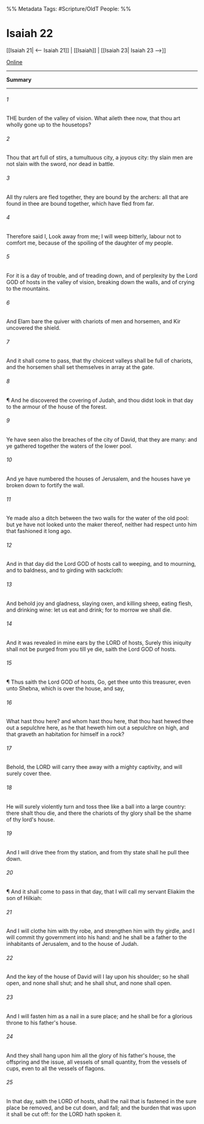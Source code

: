

%% Metadata
Tags: #Scripture/OldT
People: 
%%
# Isaiah 22
[[Isaiah 21| <-- Isaiah 21]] | [[Isaiah]] | [[Isaiah 23| Isaiah 23 -->]]

[Online](https://churchofjesuschrist.org/study/scriptures/ot/isa/22?lang=eng)

---
__Summary__



---

###### 1
THE burden of the valley of vision.  What aileth thee now, that thou art wholly gone up to the housetops?
###### 2
Thou that art full of stirs, a tumultuous city, a joyous city: thy slain men are not slain with the sword, nor dead in battle.
###### 3
All thy rulers are fled together, they are bound by the archers: all that are found in thee are bound together, which have fled from far.
###### 4
Therefore said I, Look away from me; I will weep bitterly, labour not to comfort me, because of the spoiling of the daughter of my people.
###### 5
For it is a day of trouble, and of treading down, and of perplexity by the Lord GOD of hosts in the valley of vision, breaking down the walls, and of crying to the mountains.
###### 6
And Elam bare the quiver with chariots of men and horsemen, and Kir uncovered the shield.
###### 7
And it shall come to pass, that thy choicest valleys shall be full of chariots, and the horsemen shall set themselves in array at the gate.
###### 8
¶ And he discovered the covering of Judah, and thou didst look in that day to the armour of the house of the forest.
###### 9
Ye have seen also the breaches of the city of David, that they are many: and ye gathered together the waters of the lower pool.
###### 10
And ye have numbered the houses of Jerusalem, and the houses have ye broken down to fortify the wall.
###### 11
Ye made also a ditch between the two walls for the water of the old pool: but ye have not looked unto the maker thereof, neither had respect unto him that fashioned it long ago.
###### 12
And in that day did the Lord GOD of hosts call to weeping, and to mourning, and to baldness, and to girding with sackcloth:
###### 13
And behold joy and gladness, slaying oxen, and killing sheep, eating flesh, and drinking wine: let us eat and drink; for to morrow we shall die.
###### 14
And it was revealed in mine ears by the LORD of hosts, Surely this iniquity shall not be purged from you till ye die, saith the Lord GOD of hosts.
###### 15
¶ Thus saith the Lord GOD of hosts, Go, get thee unto this treasurer, even unto Shebna, which is over the house, and say,
###### 16
What hast thou here?  and whom hast thou here, that thou hast hewed thee out a sepulchre here, as he that heweth him out a sepulchre on high, and that graveth an habitation for himself in a rock?
###### 17
Behold, the LORD will carry thee away with a mighty captivity, and will surely cover thee.
###### 18
He will surely violently turn and toss thee like a ball into a large country: there shalt thou die, and there the chariots of thy glory shall be the shame of thy lord's house.
###### 19
And I will drive thee from thy station, and from thy state shall he pull thee down.
###### 20
¶ And it shall come to pass in that day, that I will call my servant Eliakim the son of Hilkiah:
###### 21
And I will clothe him with thy robe, and strengthen him with thy girdle, and I will commit thy government into his hand: and he shall be a father to the inhabitants of Jerusalem, and to the house of Judah.
###### 22
And the key of the house of David will I lay upon his shoulder; so he shall open, and none shall shut; and he shall shut, and none shall open.
###### 23
And I will fasten him as a nail in a sure place; and he shall be for a glorious throne to his father's house.
###### 24
And they shall hang upon him all the glory of his father's house, the offspring and the issue, all vessels of small quantity, from the vessels of cups, even to all the vessels of flagons.
###### 25
In that day, saith the LORD of hosts, shall the nail that is fastened in the sure place be removed, and be cut down, and fall; and the burden that was upon it shall be cut off: for the LORD hath spoken it.



